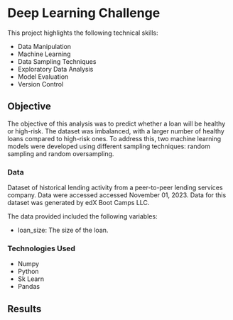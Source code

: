 # Deep Learning Challenge
This project highlights the following technical skills:
* Data Manipulation
* Machine Learning
* Data Sampling Techniques
* Exploratory Data Analysis
* Model Evaluation
* Version Control

## Objective
The objective of this analysis was to predict whether a loan will be healthy or high-risk. The dataset was imbalanced, with a larger number of healthy loans compared to high-risk ones. To address this, two machine learning models were developed using different sampling techniques: random sampling and random oversampling.

### Data
Dataset of historical lending activity from a peer-to-peer lending services company.
Data were accessed accessed November 01, 2023. Data for this dataset was generated by edX Boot Camps LLC. 

The data provided included the following variables:
  * loan_size: The size of the loan.


### Technologies Used
* Numpy
* Python
* Sk Learn
* Pandas

## Results

